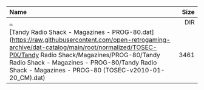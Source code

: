 |Name|Size|
|:---|---:|
|[..](../index.html)|DIR|
|[Tandy Radio Shack - Magazines - PROG-80.dat](https://raw.githubusercontent.com/open-retrogaming-archive/dat-catalog/main/root/normalized/TOSEC-PIX/Tandy Radio Shack/Magazines/PROG-80/Tandy Radio Shack - Magazines - PROG-80/Tandy Radio Shack - Magazines - PROG-80 (TOSEC-v2010-01-20_CM).dat)|3461|

